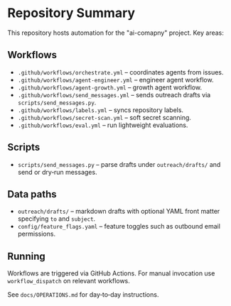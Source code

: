 # Repository Summary

This repository hosts automation for the "ai-comapny" project. Key areas:

## Workflows
- `.github/workflows/orchestrate.yml` – coordinates agents from issues.
- `.github/workflows/agent-engineer.yml` – engineer agent workflow.
- `.github/workflows/agent-growth.yml` – growth agent workflow.
- `.github/workflows/send_messages.yml` – sends outreach drafts via `scripts/send_messages.py`.
- `.github/workflows/labels.yml` – syncs repository labels.
- `.github/workflows/secret-scan.yml` – soft secret scanning.
- `.github/workflows/eval.yml` – run lightweight evaluations.

## Scripts
- `scripts/send_messages.py` – parse drafts under `outreach/drafts/` and send or dry‑run messages.

## Data paths
- `outreach/drafts/` – markdown drafts with optional YAML front matter specifying `to` and `subject`.
- `config/feature_flags.yaml` – feature toggles such as outbound email permissions.

## Running
Workflows are triggered via GitHub Actions. For manual invocation use `workflow_dispatch` on relevant workflows.

See `docs/OPERATIONS.md` for day‑to‑day instructions.
